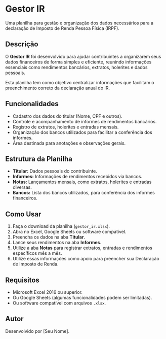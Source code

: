 # Gestor IR

Uma planilha para gestão e organização dos dados necessários para a declaração de Imposto de Renda Pessoa Física (IRPF).

## Descrição

O **Gestor IR** foi desenvolvido para ajudar contribuintes a organizarem seus dados financeiros de forma simples e eficiente, reunindo informações essenciais como rendimentos bancários, extratos, holerites e dados pessoais. 

Esta planilha tem como objetivo centralizar informações que facilitam o preenchimento correto da declaração anual do IR.

## Funcionalidades

- Cadastro dos dados do titular (Nome, CPF e outros).
- Controle e acompanhamento de informes de rendimentos bancários.
- Registro de extratos, holerites e entradas mensais.
- Organização dos bancos utilizados para facilitar a conferência dos informes.
- Área destinada para anotações e observações gerais.

## Estrutura da Planilha

- **Titular:** Dados pessoais do contribuinte.
- **Informes:** Informações de rendimentos recebidos via bancos.
- **Notas:** Lançamentos mensais, como extratos, holerites e entradas diversas.
- **Bancos:** Lista dos bancos utilizados, para conferência dos informes financeiros.

## Como Usar

1. Faça o download da planilha (`gestor_ir.xlsx`).
2. Abra no Excel, Google Sheets ou software compatível.
3. Preencha os dados na aba **Titular**.
4. Lance seus rendimentos na aba **Informes**.
5. Utilize a aba **Notas** para registrar extratos, entradas e rendimentos específicos mês a mês.
6. Utilize essas informações como apoio para preencher sua Declaração de Imposto de Renda.

## Requisitos

- Microsoft Excel 2016 ou superior.
- Ou Google Sheets (algumas funcionalidades podem ser limitadas).
- Ou software compatível com arquivos `.xlsx`.

## Autor

Desenvolvido por [Seu Nome].

